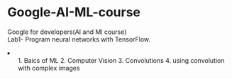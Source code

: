 # Google-AI-ML-course
Google for developers(AI and Ml course) <br>
Lab1- Program neural networks with TensorFlow.
<li> <ul>1. Baics of ML
2. Computer Vision
3. Convolutions
4. using convolution with complex images</ul>
</li>
